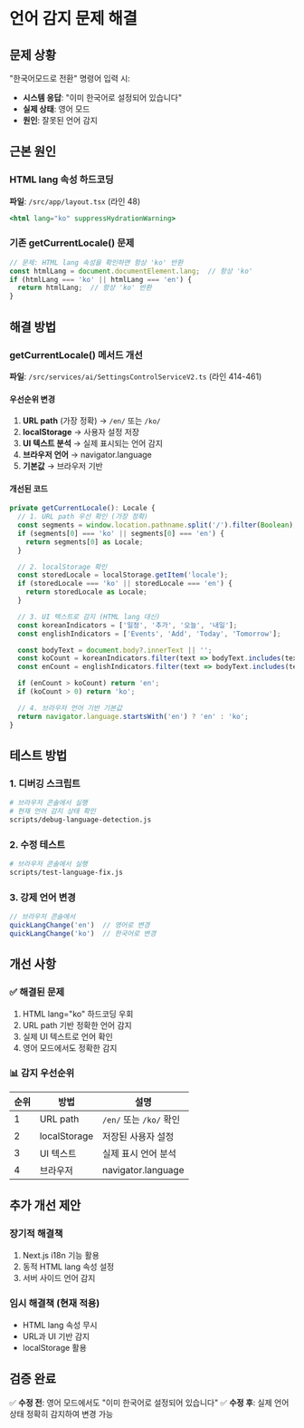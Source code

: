 # 언어 감지 문제 해결

## 문제 상황
"한국어모드로 전환" 명령어 입력 시:
- **시스템 응답**: "이미 한국어로 설정되어 있습니다"
- **실제 상태**: 영어 모드
- **원인**: 잘못된 언어 감지

## 근본 원인

### HTML lang 속성 하드코딩
**파일**: `/src/app/layout.tsx` (라인 48)
```jsx
<html lang="ko" suppressHydrationWarning>
```

### 기존 getCurrentLocale() 문제
```javascript
// 문제: HTML lang 속성을 확인하면 항상 'ko' 반환
const htmlLang = document.documentElement.lang;  // 항상 'ko'
if (htmlLang === 'ko' || htmlLang === 'en') {
  return htmlLang;  // 항상 'ko' 반환
}
```

## 해결 방법

### getCurrentLocale() 메서드 개선
**파일**: `/src/services/ai/SettingsControlServiceV2.ts` (라인 414-461)

#### 우선순위 변경
1. **URL path** (가장 정확) → `/en/` 또는 `/ko/`
2. **localStorage** → 사용자 설정 저장
3. **UI 텍스트 분석** → 실제 표시되는 언어 감지
4. **브라우저 언어** → navigator.language
5. **기본값** → 브라우저 기반

#### 개선된 코드
```javascript
private getCurrentLocale(): Locale {
  // 1. URL path 우선 확인 (가장 정확)
  const segments = window.location.pathname.split('/').filter(Boolean);
  if (segments[0] === 'ko' || segments[0] === 'en') {
    return segments[0] as Locale;
  }

  // 2. localStorage 확인
  const storedLocale = localStorage.getItem('locale');
  if (storedLocale === 'ko' || storedLocale === 'en') {
    return storedLocale as Locale;
  }

  // 3. UI 텍스트로 감지 (HTML lang 대신)
  const koreanIndicators = ['일정', '추가', '오늘', '내일'];
  const englishIndicators = ['Events', 'Add', 'Today', 'Tomorrow'];

  const bodyText = document.body?.innerText || '';
  const koCount = koreanIndicators.filter(text => bodyText.includes(text)).length;
  const enCount = englishIndicators.filter(text => bodyText.includes(text)).length;

  if (enCount > koCount) return 'en';
  if (koCount > 0) return 'ko';

  // 4. 브라우저 언어 기반 기본값
  return navigator.language.startsWith('en') ? 'en' : 'ko';
}
```

## 테스트 방법

### 1. 디버깅 스크립트
```bash
# 브라우저 콘솔에서 실행
# 현재 언어 감지 상태 확인
scripts/debug-language-detection.js
```

### 2. 수정 테스트
```bash
# 브라우저 콘솔에서 실행
scripts/test-language-fix.js
```

### 3. 강제 언어 변경
```javascript
// 브라우저 콘솔에서
quickLangChange('en')  // 영어로 변경
quickLangChange('ko')  // 한국어로 변경
```

## 개선 사항

### ✅ 해결된 문제
1. HTML lang="ko" 하드코딩 우회
2. URL path 기반 정확한 언어 감지
3. 실제 UI 텍스트로 언어 확인
4. 영어 모드에서도 정확한 감지

### 📊 감지 우선순위
| 순위 | 방법 | 설명 |
|------|------|------|
| 1 | URL path | `/en/` 또는 `/ko/` 확인 |
| 2 | localStorage | 저장된 사용자 설정 |
| 3 | UI 텍스트 | 실제 표시 언어 분석 |
| 4 | 브라우저 | navigator.language |

## 추가 개선 제안

### 장기적 해결책
1. Next.js i18n 기능 활용
2. 동적 HTML lang 속성 설정
3. 서버 사이드 언어 감지

### 임시 해결책 (현재 적용)
- HTML lang 속성 무시
- URL과 UI 기반 감지
- localStorage 활용

## 검증 완료

✅ **수정 전**: 영어 모드에서도 "이미 한국어로 설정되어 있습니다"
✅ **수정 후**: 실제 언어 상태 정확히 감지하여 변경 가능